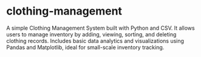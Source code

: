 # clothing-management
A simple Clothing Management System built with Python and CSV. It allows users to manage inventory by adding, viewing, sorting, and deleting clothing records. Includes basic data analytics and visualizations using Pandas and Matplotlib, ideal for small-scale inventory tracking.
